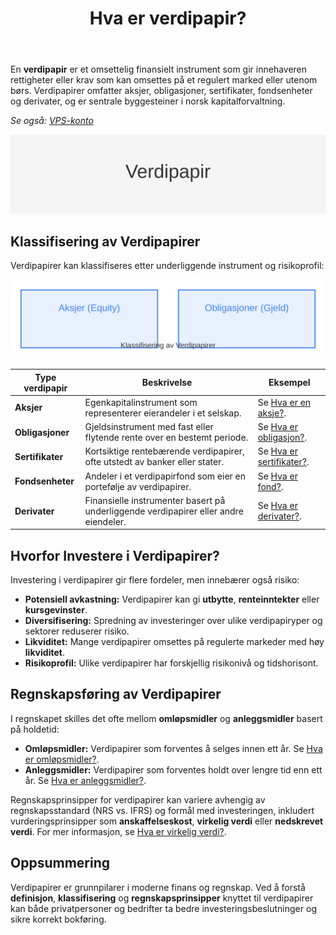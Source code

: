 ﻿---
title: "Hva er verdipapir?"
seoTitle: "Hva er verdipapir | Typer og regnskapsmessig behandling"
description: "Verdipapir er et omsettelig finansielt instrument som kan gi utbytte, rente eller kursgevinst. Lær om aksjer, obligasjoner, fond og derivater, samt hvordan verdipapirer klassifiseres og regnskapsføres."
summary: "Kort innføring i verdipapirer: hovedtyper, hvorfor investere, og prinsipper for regnskapsføring i norske virksomheter."
---

En **verdipapir** er et omsettelig finansielt instrument som gir innehaveren rettigheter eller krav som kan omsettes på et regulert marked eller utenom børs. Verdipapirer omfatter aksjer, obligasjoner, sertifikater, fondsenheter og derivater, og er sentrale byggesteiner i norsk kapitalforvaltning.

*Se også: [VPS-konto](/blogs/regnskap/vps-konto "VPS-konto - Oppbevaring av aksjer og verdipapirer i VPS")*

![Verdipapir](hva-er-verdipapir-image.svg)

## Klassifisering av Verdipapirer

Verdipapirer kan klassifiseres etter underliggende instrument og risikoprofil:

![Klassifisering av verdipapirer](verdipapir-klassifisering.svg)

| **Type verdipapir**   | **Beskrivelse**                                                     | **Eksempel**                                                         |
|-----------------------|---------------------------------------------------------------------|----------------------------------------------------------------------|
| **Aksjer**            | Egenkapitalinstrument som representerer eierandeler i et selskap.   | Se [Hva er en aksje?](/blogs/regnskap/hva-er-en-aksje "Hva er en Aksje? En komplett guide").            |
| **Obligasjoner**      | Gjeldsinstrument med fast eller flytende rente over en bestemt periode. | Se [Hva er obligasjon?](/blogs/regnskap/hva-er-obligasjon "Hva er Obligasjon? En komplett guide").       |
| **Sertifikater**      | Kortsiktige rentebærende verdipapirer, ofte utstedt av banker eller stater. | Se [Hva er sertifikater?](/blogs/kontoplan/1860-andre-sertifikater "Konto 1860 - Andre sertifikater").     |
| **Fondsenheter**      | Andeler i et verdipapirfond som eier en portefølje av verdipapirer. | Se [Hva er fond?](/blogs/regnskap/hva-er-fond "Hva er Fond? En komplett guide").                         |
| **Derivater**         | Finansielle instrumenter basert på underliggende verdipapirer eller andre eiendeler. | Se [Hva er derivater?](/blogs/regnskap/derivater "Derivater - En guide til opsjoner og futures").          |

## Hvorfor Investere i Verdipapirer?

Investering i verdipapirer gir flere fordeler, men innebærer også risiko:

* **Potensiell avkastning:** Verdipapirer kan gi **utbytte**, **renteinntekter** eller **kursgevinster**.
* **Diversifisering:** Spredning av investeringer over ulike verdipapiryper og sektorer reduserer risiko.
* **Likviditet:** Mange verdipapirer omsettes på regulerte markeder med høy **likviditet**.
* **Risikoprofil:** Ulike verdipapirer har forskjellig risikonivå og tidshorisont.

## Regnskapsføring av Verdipapirer

I regnskapet skilles det ofte mellom **omløpsmidler** og **anleggsmidler** basert på holdetid:

* **Omløpsmidler:** Verdipapirer som forventes å selges innen ett år. Se [Hva er omløpsmidler?](/blogs/regnskap/hva-er-omlopsmiddel "Hva er Omløpsmidler? Komplett Guide til Kortsiktige Eiendeler i Regnskap").
* **Anleggsmidler:** Verdipapirer som forventes holdt over lengre tid enn ett år. Se [Hva er anleggsmidler?](/blogs/regnskap/hva-er-anleggsmidler "Hva er Anleggsmidler? En komplett guide til faste eiendeler").

Regnskapsprinsipper for verdipapirer kan variere avhengig av regnskapsstandard (NRS vs. IFRS) og formål med investeringen, inkludert vurderingsprinsipper som **anskaffelseskost**, **virkelig verdi** eller **nedskrevet verdi**. For mer informasjon, se [Hva er virkelig verdi?](/blogs/regnskap/hva-er-virkelig-verdi "Hva er Virkelig Verdi? Verdsettelse og Regnskapsføring").

## Oppsummering

Verdipapirer er grunnpilarer i moderne finans og regnskap. Ved å forstå **definisjon**, **klassifisering** og **regnskapsprinsipper** knyttet til verdipapirer kan både privatpersoner og bedrifter ta bedre investeringsbeslutninger og sikre korrekt bokføring.










